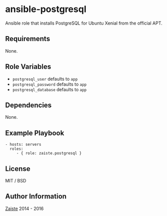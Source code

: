 ansible-postgresql
=========

Ansible role that installs PostgreSQL for Ubuntu Xenial from the official APT.

Requirements
------------

None.

Role Variables
--------------

- `postgresql_user` defaults to `app`
- `postgresql_password` defaults to `app`
- `postgresql_database` defaults to `app`

Dependencies
------------

None.

Example Playbook
----------------

    - hosts: servers
      roles:
         - { role: zaiste.postgresql }

License
-------

MIT / BSD

Author Information
------------------

[Zaiste](http://zaiste.net) 2014 - 2016
